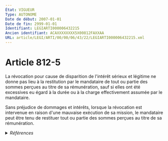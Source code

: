 ```yaml
---
État: VIGUEUR
Type: AUTONOME
Date de début: 2007-01-01
Date de fin: 2999-01-01
Identifiant: LEGIARTI000006432215
Ancien identifiant: ACAXXXXXXXX5X00812FAXXAA
URL: article/LEGI/ARTI/00/00/06/43/22/LEGIARTI000006432215.xml
---
```


<h1>Article 812-5</h1>

La révocation pour cause de disparition de l'intérêt sérieux et légitime ne
donne pas lieu à la restitution par le mandataire de tout ou partie des sommes
perçues au titre de sa rémunération, sauf si elles ont été excessives eu égard à
la durée ou à la charge effectivement assumée par le mandataire.<br />

Sans préjudice de dommages et intérêts, lorsque la révocation est intervenue en
raison d'une mauvaise exécution de sa mission, le mandataire peut être tenu de
restituer tout ou partie des sommes perçues au titre de sa rémunération.


<details>
  <summary><em>Références</em></summary>

  <h2>Articles faisant référence à l'article</h2>
  
  <ul>
    <li>
      <a href="https://legal.tricoteuses.fr//redirection/LEGIARTI000006284835?vers=git&vers=legifrance">LOI n° 2006-728 du 23 juin 2006 portant réforme des successions et des libéralités - article 1 ENTIEREMENT_MODIF</a> CREATION cible
    </li>
  </ul>
  
  <h2>Références faites par l'article</h2>
  
  <ul>
    <li>
      CODIFICATION source Loi 1803-04-19
    </li>
    <li>
      2006-06-23 CREATION source <a href="https://legal.tricoteuses.fr//redirection/LEGIARTI000006284835?vers=git&vers=legifrance">LOI n° 2006-728 du 23 juin 2006 portant réforme des successions et des libéralités - article 1 ENTIEREMENT_MODIF</a>
    </li>
  </ul>
</details>
